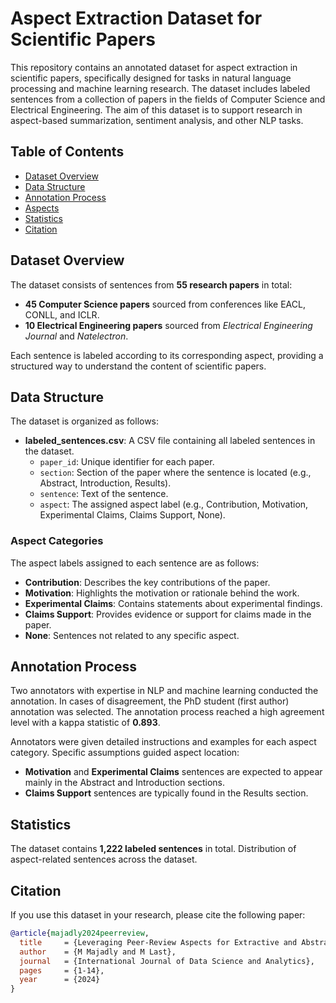 # Aspect Extraction Dataset for Scientific Papers

This repository contains an annotated dataset for aspect extraction in scientific papers, specifically designed for tasks in natural language processing and machine learning research. The dataset includes labeled sentences from a collection of papers in the fields of Computer Science and Electrical Engineering. The aim of this dataset is to support research in aspect-based summarization, sentiment analysis, and other NLP tasks.

## Table of Contents
- [Dataset Overview](#dataset-overview)
- [Data Structure](#data-structure)
- [Annotation Process](#annotation-process)
- [Aspects](#aspects)
- [Statistics](#statistics)
- [Citation](#citation)

## Dataset Overview
The dataset consists of sentences from **55 research papers** in total:
- **45 Computer Science papers** sourced from conferences like EACL, CONLL, and ICLR.
- **10 Electrical Engineering papers** sourced from *Electrical Engineering Journal* and *Natelectron*.

Each sentence is labeled according to its corresponding aspect, providing a structured way to understand the content of scientific papers.

## Data Structure
The dataset is organized as follows:

- **labeled_sentences.csv**: A CSV file containing all labeled sentences in the dataset.
  - `paper_id`: Unique identifier for each paper.
  - `section`: Section of the paper where the sentence is located (e.g., Abstract, Introduction, Results).
  - `sentence`: Text of the sentence.
  - `aspect`: The assigned aspect label (e.g., Contribution, Motivation, Experimental Claims, Claims Support, None).

### Aspect Categories
The aspect labels assigned to each sentence are as follows:
- **Contribution**: Describes the key contributions of the paper.
- **Motivation**: Highlights the motivation or rationale behind the work.
- **Experimental Claims**: Contains statements about experimental findings.
- **Claims Support**: Provides evidence or support for claims made in the paper.
- **None**: Sentences not related to any specific aspect.

## Annotation Process
Two annotators with expertise in NLP and machine learning conducted the annotation. In cases of disagreement, the PhD student (first author) annotation was selected. The annotation process reached a high agreement level with a kappa statistic of **0.893**.

Annotators were given detailed instructions and examples for each aspect category. Specific assumptions guided aspect location:
- **Motivation** and **Experimental Claims** sentences are expected to appear mainly in the Abstract and Introduction sections.
- **Claims Support** sentences are typically found in the Results section.

## Statistics
The dataset contains **1,222 labeled sentences** in total. Distribution of aspect-related sentences across the dataset.

## Citation

If you use this dataset in your research, please cite the following paper:

```bibtex
@article{majadly2024peerreview,
  title     = {Leveraging Peer-Review Aspects for Extractive and Abstractive Summarization of Scientific Articles},
  author    = {M Majadly and M Last},
  journal   = {International Journal of Data Science and Analytics},
  pages     = {1-14},
  year      = {2024}
}


